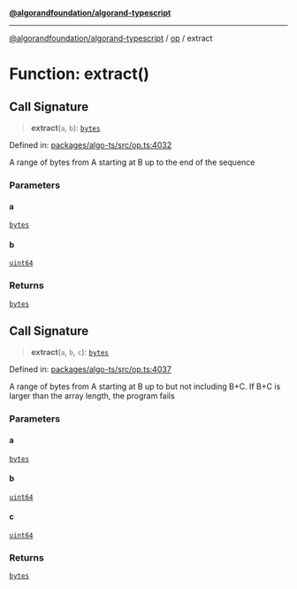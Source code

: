 [**@algorandfoundation/algorand-typescript**](../../../README.md)

***

[@algorandfoundation/algorand-typescript](../../../README.md) / [op](../README.md) / extract

# Function: extract()

## Call Signature

> **extract**(`a`, `b`): [`bytes`](../../../type-aliases/bytes.md)

Defined in: [packages/algo-ts/src/op.ts:4032](https://github.com/algorandfoundation/puya-ts/blob/5bdb536fcbeffa6fe079b274d09cae785c8fb7b7/packages/algo-ts/src/op.ts#L4032)

A range of bytes from A starting at B up to the end of the sequence

### Parameters

#### a

[`bytes`](../../../type-aliases/bytes.md)

#### b

[`uint64`](../../../type-aliases/uint64.md)

### Returns

[`bytes`](../../../type-aliases/bytes.md)

## Call Signature

> **extract**(`a`, `b`, `c`): [`bytes`](../../../type-aliases/bytes.md)

Defined in: [packages/algo-ts/src/op.ts:4037](https://github.com/algorandfoundation/puya-ts/blob/5bdb536fcbeffa6fe079b274d09cae785c8fb7b7/packages/algo-ts/src/op.ts#L4037)

A range of bytes from A starting at B up to but not including B+C. If B+C is larger than the array length, the program fails

### Parameters

#### a

[`bytes`](../../../type-aliases/bytes.md)

#### b

[`uint64`](../../../type-aliases/uint64.md)

#### c

[`uint64`](../../../type-aliases/uint64.md)

### Returns

[`bytes`](../../../type-aliases/bytes.md)
